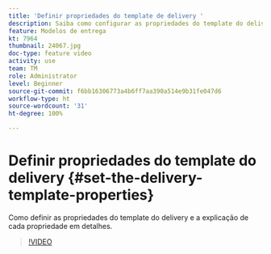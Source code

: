 ```yaml
---
title: 'Definir propriedades do template de delivery '
description: Saiba como configurar as propriedades do template do delivery.
feature: Modelos de entrega
kt: 7964
thumbnail: 24067.jpg
doc-type: feature video
activity: use
team: TM
role: Administrator
level: Beginner
source-git-commit: f6bb16306773a4b6ff7aa390a514e9b31fe047d6
workflow-type: ht
source-wordcount: '31'
ht-degree: 100%

---
```



# Definir propriedades do template do delivery {#set-the-delivery-template-properties}

Como definir as propriedades do template do delivery e a explicação de cada propriedade em detalhes.

>[!VIDEO](https://video.tv.adobe.com/v/24067?quality=12)
